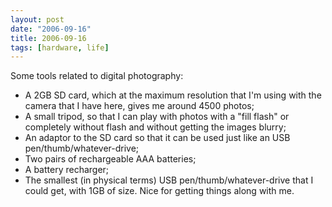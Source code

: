 ```yaml
---
layout: post
date: "2006-09-16"
title: 2006-09-16
tags: [hardware, life]
---
```

Some tools related to digital photography:

* A 2GB SD card, which at the maximum resolution that I'm using
  with the camera that I have here, gives me around 4500 photos;
* A small tripod, so that I can play with photos with a "fill
  flash" or completely without flash and without getting the images
  blurry;
* An adaptor to the SD card so that it can be used just like an
  USB pen/thumb/whatever-drive;
* Two pairs of rechargeable AAA batteries;
* A battery recharger;
* The smallest (in physical terms) USB pen/thumb/whatever-drive
  that I could get, with 1GB of size. Nice for getting things along
  with me.


